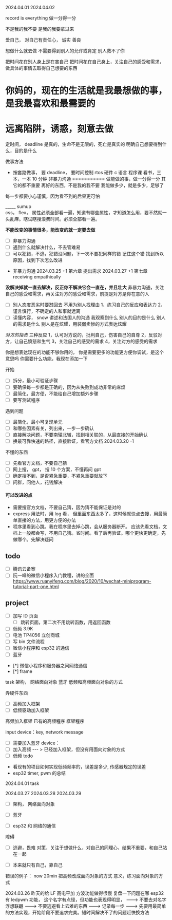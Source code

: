 2024.04.01
2024.04.02

record is everything
做一分得一分

不是我的我不要
是我的我要拿过来

爱自己，
对自己有责任心，
诚实 善良 

想做什么就去做
不需要得到别人的允许或肯定
别人救不了你

把时间花在别人身上是在害自己
把时间花在自己身上，关注自己的感受和需求，做具体的事情去取得自己想要的东西

你妈的，现在的生活就是我最想做的事，是我最喜欢和最需要的
============
远离陷阱，诱惑，刻意去做
===========
定时间， deadline 是真的，生命不是无限的，死亡是真实的
明确自己想要得到什么，目的是什么

做事方法
- 按套路做事， 要 deadline， 要时间控制
rtos
硬件
c 语言
程序课
看书，三本，一本 10 分钟
非暴力沟通
===========
做能做的事，做一分得一分
其它的都不重要
再好的东西，不是我的我不要
我能做多少，就是多少，足够了

每一步都要小心谨慎，因为看不到的后果更可怕

_____ sumup   
css， flex， 属性必须全部看一遍，知道有哪些属性，才知道怎么用，要不然就一头乱麻。瞎试瞎搜浪费时间。必须全部看一遍。


**不能改变的事情很多，能改变的就一定要去做**
- [ ] 非暴力沟通
- [ ] 遇到什么就解决什么，不去管难易
- [ ] 可以犯错，不逃，犯错没问题，下一次不要犯同样的错
记住这个错
找到所以原因，找到下次怎么改进

- 非暴力沟通
2024.03.25 +1 第六章 提出需求
2024.03.27 +1 第七章 receiving empathically




**没解决掉就一直去解决，反正你不解决它会一直在，并且壮大**
非暴力沟通，关注自己的感受和需求，再关注对方的感受和需求，前提是对方是你在意的人
- [ ] 别人态度恶劣时要怼回去
不用为别人找理由
1，练习自己的反应和表达力
2，谨言慎行，不确定的人和事就远离
- [ ] 读懂内容，
snow 讲述和法国人的沟通
我观察到什么
别人的目的是什么
别人的需求是什么
别人是在炫耀，用装弱卖惨的方式表达炫耀

*对方的指责*
三种反应
1，认可对方说的，批判自己，伤害自己的自尊
2，反驳对方，让自己愤怒和生气
3，关注自己的感受的需求
4，关注对方的感受的需求

你是想表达现在的功能不够你用的，
你是需要更多的功能更方便你调试，是这个意思吗
你需要什么功能，我现在添加一下


开始
- [ ] 拆分，最小可验证步骤
- [ ] 要确保每一步都是正确的，因为从失败到成功非常的麻烦
- [ ] 最简化，最方便，不能给自己增加额外步骤
- [ ] 要写测试程序

遇到问题
- [ ] 最简化，最小可复现单元
- [ ] 和哪些因素有关，列出来，一步一步确认
- [ ] 直接解决问题，不要南辕北辙，找到相关联的，从最直接的开始确认
- [ ] 换最可靠快速的路径，直接验证，看官方文档
2024.03.20 -1

不懂的东西
- [ ] 先看官方文档，不要自己猜
- [ ] 网上搜， gpt， 搜 10 个方案，不懂再问 gpt
- [ ] 确定搜不到，是否紧急重要，不紧急重要就放下
- [ ] 问群，问他人，花钱解决

#### 可以改进的点
- 需要搜官方文档，不要自己猜，因为猜不能保证是对的
- express 用法时，用 log 看， 但里面东西太多了，这时候就快点去搜，用最简单直接的方法，用更方便的办法
- 程序里看到心跳。我在程序里去掉心跳，会从服务器断开。
应该先看文档，文档上一般都会写，不用自己猜。省时间。看了后再验证。哪个更快更确定，先做哪个。先解决疑问


## todo
- [ ] 腾讯云备案
- [ ] 阮一峰的微信小程序入门教程，讲的全面
https://www.ruanyifeng.com/blog/2020/10/wechat-miniprogram-tutorial-part-one.html

## project
- [ ] 加写 ID 页面
    - [ ] 跳转页面，第二次不用跳转函数，用返回函数
- [ ] 低频 3.9K
- [ ] 电池 TP4056 立创商城
- [ ] 写 bin 文件流程
- [ ] 微信小程序和 esp32 的通信
- [ ] 蓝牙
- [*] 微信小程序和服务器之间网络通信
- [*] frame



task
架构， 网络面向对象
蓝牙
低频和高频面向对象的方式

弄硬件东西
- [ ] 高频加入框架
- [ ] 低频驱动加入框架

高频加入框架
已有的高频程序
框架程序

input device：key, network message
- [ ] 需要加入蓝牙
device： 
- [ ] 加入高频
    --- > 已经加入框架，但没有用面向对象的方式
- [ ] 低频
todo
* 看现有的项目如何实现低频频率的，误差是多少, 传感器规定的误差
* esp32 timer, pwm 的总结

2024.04.01 task




2024.03.27
2024.03.28
2024.03.29
- [ ] 架构， 网络面向对象
- [ ] 蓝牙
- [ ] esp32 和 网络的通信



障碍
- [ ] 逃避，畏难
对策，关注于想做什么，对自己的同理心，结果不重要，和自己站在一起
- [ ] 本来就只有自己，靠自己


错误的例子：
now
20min 把高频改成面向对象的方式 
意义，练习面向对象的方式


2024.03.26
昨天的给 LF 高电平加 方波功能做得很慢
复盘一下问题在哪
esp32 有 ledpwm 功能， 这个名字有点怪，但功能也表现得明显，
---> 不要去对名字浮想联翩
---> 不要逃避看上去难的东西
---> 记录每一步
---> 先要用最简单的方法实现，开始阶段不要追求完美。短时间解决不了的问题赶快换方法


